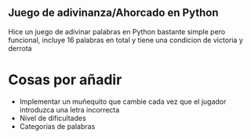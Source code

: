 ## Juego de adivinanza/Ahorcado en Python
Hice un juego de adivinar palabras en Python bastante simple pero funcional, incluye 16 palabras en total y tiene una condicion de victoria y derrota

# Cosas por añadir
- Implementar un muñequito que cambie cada vez que el jugador introduzca una letra incorrecta
- Nivel de dificultades
- Categorias de palabras
